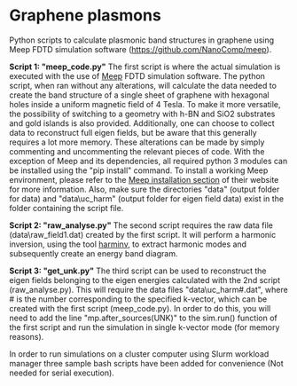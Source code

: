 # Graphene plasmons
Python scripts to calculate plasmonic band structures in graphene using Meep FDTD simulation software (https://github.com/NanoComp/meep).

**Script 1: "meep\_code.py"**
The first script is where the actual simulation is executed with the use of [Meep](https://meep.readthedocs.io) FDTD simulation software. The python script, when ran without any alterations, will calculate the data needed to create the band structure of a single sheet of graphene with hexagonal holes inside a uniform magnetic field of 4 Tesla. To make it more versatile, the possibility of switching to a geometry with h-BN and SiO2 substrates and gold islands is also provided. Additionally, one can choose to collect data to reconstruct full eigen fields, but be aware that this generally requires a lot more memory. These alterations can be made by simply commenting and uncommenting the relevant pieces of code.
With the exception of Meep and its dependencies, all required python 3 modules can be installed using the "pip install" command. To install a working Meep environment, please refer to the [Meep installation section](https://meep.readthedocs.io/en/latest/Installation/) of their website for more information. Also, make sure the directories "data\" (output folder for data) and "data\uc_harm\" (output folder for eigen field data) exist in the folder containing the script file.

**Script 2: "raw\_analyse.py"**
The second script requires the raw data file (data\raw_field1.dat) created by the first script. It will perform a harmonic inversion, using the tool [harminv](https://github.com/NanoComp/harminv), to extract harmonic modes and subsequently create an energy band diagram.

**Script 3: "get\_unk.py"**
The third script can be used to reconstruct the eigen fields belonging to the eigen energies calculated with the 2nd script (raw_analyse.py). This will require the data files "data\uc_harm#.dat", where # is the number corresponding to the specified k-vector, which can be created with the first script (meep_code.py). In order to do this, you will need to add the line "mp.after_sources(UNK)" to the sim.run() function of the first script and run the simulation in single k-vector mode (for memory reasons). 

In order to run simulations on a cluster computer using Slurm workload manager three sample bash scripts have been added for convenience (Not needed for serial execution).
